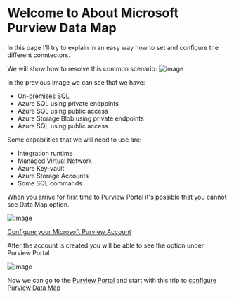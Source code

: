 # Welcome to About Microsoft Purview Data Map

In this page I'll try to explain in an easy way how to set and configure the different conntectors.

We will show how to resolve this common scenario:
![image](https://github.com/user-attachments/assets/4d7be607-d3a8-4f97-a0b2-b0f5e7b7e692)

In the previous image we can see that we have:
- On-premises SQL
- Azure SQL using private endpoints
- Azure SQL using public access
- Azure Storage Blob using private endpoints
- Azure SQL using public access

Some capabilities that we will need to use are:
- Integration runtime
- Managed Virtual Network
- Azure Key-vault
- Azure Storage Accounts
- Some SQL commands

When you arrive for first time to Purview Portal it's possible that you cannot see Data Map option.

![image](https://github.com/user-attachments/assets/20d8b1b2-d625-4768-9fe2-606fcccaa4f3)

[Configure your Microsoft Purview Account](AboutPurviewDatamap/MicrosoftPurviewAccount.md)

After the account is created you will be able to see the option under Purview Portal

![image](https://github.com/user-attachments/assets/9d725627-6ee5-4884-bf3e-90672149de86)

Now we can go to the [Purview Portal](https://purview.microsoft.com) and start with this trip to [configure Purview Data Map](PurviewPortalConfiguration.md)
